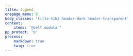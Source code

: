 ```yaml
---
title: Jugend
onepage_menu: 0
body_classes: 'title-h1h2 header-dark header-transparent'
content:
    items: '@self.modular'
pp_protect: '0'
process:
    markdown: true
    twig: true
---
```


